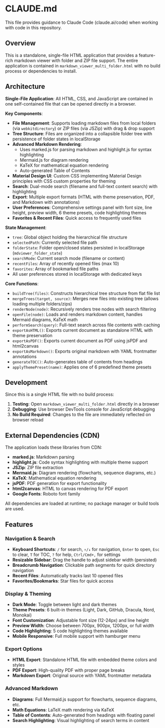 # CLAUDE.md

This file provides guidance to Claude Code (claude.ai/code) when working with code in this repository.

## Overview

This is a standalone, single-file HTML application that provides a feature-rich markdown viewer with folder and ZIP file support. The entire application is contained in `markdown_viewer_multi_folder.html` with no build process or dependencies to install.

## Architecture

**Single-File Application**: All HTML, CSS, and JavaScript are contained in one self-contained file that can be opened directly in a browser.

**Key Components**:
- **File Management**: Supports loading markdown files from local folders (via `webkitdirectory`) or ZIP files (via JSZip) with drag & drop support
- **Tree Structure**: Files are organized into a collapsible folder tree with persistence of folder states in localStorage
- **Advanced Markdown Rendering**:
  - Uses marked.js for parsing markdown and highlight.js for syntax highlighting
  - Mermaid.js for diagram rendering
  - KaTeX for mathematical equation rendering
  - Auto-generated Table of Contents
- **Material Design UI**: Custom CSS implementing Material Design principles with CSS custom properties for theming
- **Search**: Dual-mode search (filename and full-text content search) with highlighting
- **Export**: Multiple export formats (HTML with theme preservation, PDF, and Markdown with annotations)
- **User Preferences**: Comprehensive settings panel with font size, line height, preview width, 6 theme presets, code highlighting themes
- **Favorites & Recent Files**: Quick access to frequently used files

**State Management**:
- `tree`: Global object holding the hierarchical file structure
- `selectedPath`: Currently selected file path
- `folderState`: Folder open/closed states persisted in localStorage (`mdviewer_folder_state`)
- `searchMode`: Current search mode (filename or content)
- `recentFiles`: Array of recently opened files (max 10)
- `favorites`: Array of bookmarked file paths
- All user preferences stored in localStorage with dedicated keys

**Core Functions**:
- `buildTree(files)`: Constructs hierarchical tree structure from flat file list
- `mergeTrees(target, source)`: Merges new files into existing tree (allows loading multiple folders/zips)
- `renderNode(node)`: Recursively renders tree nodes with search filtering
- `openFile(node)`: Loads and renders markdown content, handles Mermaid diagrams, KaTeX math
- `performSearch(query)`: Full-text search across file contents with caching
- `exportAsHTML()`: Exports current document as standalone HTML with theme preservation
- `exportAsPDF()`: Exports current document as PDF using jsPDF and html2canvas
- `exportAsMarkdown()`: Exports original markdown with YAML frontmatter annotations
- `generateTOC()`: Auto-generates table of contents from headings
- `applyThemePreset(name)`: Applies one of 6 predefined theme presets

## Development

Since this is a single HTML file with no build process:

1. **Testing**: Open `markdown_viewer_multi_folder.html` directly in a browser
2. **Debugging**: Use browser DevTools console for JavaScript debugging
3. **No Build Required**: Changes to the file are immediately reflected on browser reload

## External Dependencies (CDN)

The application loads these libraries from CDN:
- **marked.js**: Markdown parsing
- **highlight.js**: Code syntax highlighting with multiple theme support
- **JSZip**: ZIP file extraction
- **Mermaid.js**: Diagram rendering (flowcharts, sequence diagrams, etc.)
- **KaTeX**: Mathematical equation rendering
- **jsPDF**: PDF generation for export functionality
- **html2canvas**: HTML to canvas rendering for PDF export
- **Google Fonts**: Roboto font family

All dependencies are loaded at runtime; no package manager or build tools are used.

## Features

### Navigation & Search
- **Keyboard Shortcuts**: `/` for search, `↑/↓` for navigation, `Enter` to open, `Esc` to clear, `T` for TOC, `?` for help, `Ctrl/Cmd+,` for settings
- **Resizable Sidebar**: Drag the handle to adjust sidebar width (persisted)
- **Breadcrumb Navigation**: Clickable path segments for quick directory navigation
- **Recent Files**: Automatically tracks last 10 opened files
- **Favorites/Bookmarks**: Star files for quick access

### Display & Theming
- **Dark Mode**: Toggle between light and dark themes
- **Theme Presets**: 6 built-in themes (Light, Dark, GitHub, Dracula, Nord, Monokai)
- **Font Customization**: Adjustable font size (12-24px) and line height
- **Preview Width**: Choose between 700px, 900px, 1200px, or full width
- **Code Highlighting**: 5 code highlighting themes available
- **Mobile Responsive**: Full mobile support with hamburger menu

### Export Options
- **HTML Export**: Standalone HTML file with embedded theme colors and styles
- **PDF Export**: High-quality PDF with proper page breaks
- **Markdown Export**: Original source with YAML frontmatter metadata

### Advanced Markdown
- **Diagrams**: Full Mermaid.js support for flowcharts, sequence diagrams, etc.
- **Math Equations**: LaTeX math rendering via KaTeX
- **Table of Contents**: Auto-generated from headings with floating panel
- **Search Highlighting**: Visual highlighting of search terms in content
